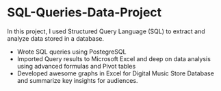 # SQL-Queries-Data-Project
In this project, I used Structured Query Language (SQL) to extract and analyze data stored in a database. 
- Wrote SQL queries using PostegreSQL
- Imported Query results to Microsoft Excel and deep on data analysis using advanced formulas and Pivot tables
- Developed awesome graphs in Excel for Digital Music Store Database and summarize key insights for audiences.
